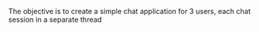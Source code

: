 The objective is to create a simple chat application for 3 users, each chat session in a separate thread
